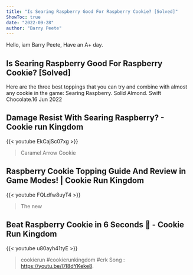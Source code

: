 ```yaml
---
title: "Is Searing Raspberry Good For Raspberry Cookie? [Solved]"
ShowToc: true 
date: "2022-09-28"
author: "Barry Peete" 
---
```


Hello, iam Barry Peete, Have an A+ day.
## Is Searing Raspberry Good For Raspberry Cookie? [Solved]
Here are the three best toppings that you can try and combine with almost any cookie in the game: Searing Raspberry. Solid Almond. Swift Chocolate.16 Jun 2022

## Damage Resist With Searing Raspberry? - Cookie run Kingdom
{{< youtube EkCajSc07xg >}}
>Caramel Arrow Cookie

## Raspberry Cookie Topping Guide And Review in Game Modes! | Cookie Run Kingdom
{{< youtube FQLdfw8uyT4 >}}
>The new 

## Beat Raspberry Cookie in 6 Seconds 🍓 - Cookie Run Kingdom
{{< youtube u80ayh41tyE >}}
>cookierun #cookierunkingdom #crk Song : https://youtu.be/l7I8dYKeke8.


